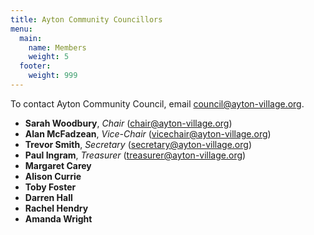 ```yaml
---
title: Ayton Community Councillors
menu:
  main:
    name: Members
    weight: 5
  footer:
    weight: 999
---
```


To contact Ayton Community Council, email <council@ayton-village.org>.

* **Sarah Woodbury**, *Chair* (<chair@ayton-village.org>)
* **Alan McFadzean**, *Vice-Chair* (<vicechair@ayton-village.org>)
* **Trevor Smith**, *Secretary* (<secretary@ayton-village.org>)
* **Paul Ingram**, *Treasurer* (<treasurer@ayton-village.org>)
* **Margaret Carey**
* **Alison Currie**
* **Toby Foster**
* **Darren Hall**
* **Rachel Hendry**
* **Amanda Wright**
